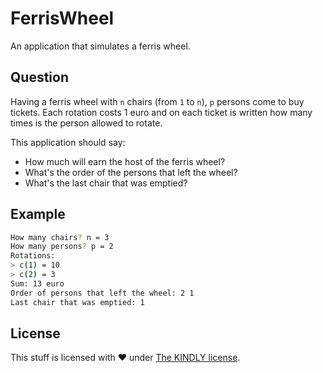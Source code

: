 FerrisWheel
===========

An application that simulates a ferris wheel.

## Question

Having a ferris wheel with `n` chairs (from `1` to `n`), `p` persons come
to buy tickets. Each rotation costs 1 euro and on each ticket is written
how many times is the person allowed to rotate.

This application should say:

 - How much will earn the host of the ferris wheel?
 - What's the order of the persons that left the wheel?
 - What's the last chair that was emptied?

## Example

```sh
How many chairs? n = 3
How many persons? p = 2
Rotations:
> c(1) = 10
> c(2) = 3
Sum: 13 euro
Order of persons that left the wheel: 2 1
Last chair that was emptied: 1
```

## License
This stuff is licensed with :heart: under [The KINDLY license](/LICENSE).
